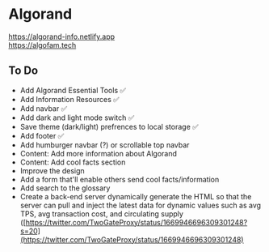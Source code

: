 # Algorand  
https://algorand-info.netlify.app  
https://algofam.tech  

## To Do
- Add Algorand Essential Tools :white_check_mark:
- Add Information Resources :white_check_mark:
- Add navbar :white_check_mark:
- Add dark and light mode switch :white_check_mark:
- Save theme (dark/light) prefrences to local storage :white_check_mark:
- Add footer :white_check_mark:
- Add humburger navbar (?) or scrollable top navbar
- Content: Add more information about Algorand
- Content: Add cool facts section 
- Improve the design
- Add a form that'll enable others send cool facts/information
- Add search to the glossary
- Create a back-end server dynamically generate the HTML so that the server can pull and inject the latest data for dynamic values such as avg TPS, avg transaction cost, and circulating supply ([https://twitter.com/TwoGateProxy/status/1669946696309301248?s=20](https://twitter.com/TwoGateProxy/status/1669946696309301248)
  

